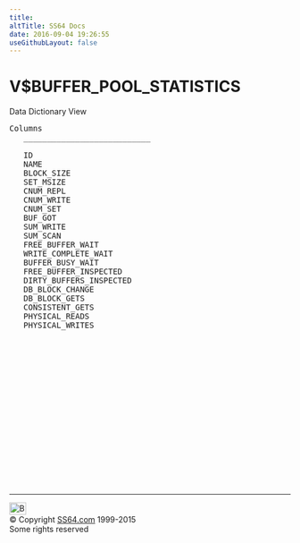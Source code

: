 ```yaml
---
title:
altTitle: SS64 Docs
date: 2016-09-04 19:26:55
useGithubLayout: false
---
```

<!-- #BeginLibraryItem "/Library/head_orav.lbi" --><!-- #EndLibraryItem --><h1>V$BUFFER_POOL_STATISTICS </h1>  
 <p> Data Dictionary View </p> 
 
<pre>Columns
   ___________________________
 
   ID
   NAME
   BLOCK_SIZE
   SET_MSIZE
   CNUM_REPL
   CNUM_WRITE
   CNUM_SET
   BUF_GOT
   SUM_WRITE
   SUM_SCAN
   FREE_BUFFER_WAIT
   WRITE_COMPLETE_WAIT
   BUFFER_BUSY_WAIT
   FREE_BUFFER_INSPECTED
   DIRTY_BUFFERS_INSPECTED
   DB_BLOCK_CHANGE
   DB_BLOCK_GETS
   CONSISTENT_GETS
   PHYSICAL_READS
   PHYSICAL_WRITES

</pre>
<p><b></b></p><!-- #BeginLibraryItem "/Library/foot_orad.lbi" --><p>
<!-- oracle-footer -->
<ins class="adsbygoogle" style="display:inline-block;width:300px;height:250px" data-ad-client="ca-pub-6140977852749469" data-ad-slot="4275490898"></ins>
<script>
(adsbygoogle = window.adsbygoogle || []).push({});
</script></p>
<hr>
<div id="bl" class="footer"><a href="V$BUFFER_POOL_STATISTICS.html#"><img src="../images/top.png" width="30" height="22" alt="Back to the Top"></a></div>
<div id="br" class="footer, tagline">© Copyright <a href="../index.html">SS64.com</a> 1999-2015<br>
Some rights reserved</div>
<!-- #EndLibraryItem -->

